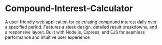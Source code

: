 # Compound-Interest-Calculator
A user-friendly web application for calculating compound interest daily over a specified period. Features a sleek design, detailed result breakdowns, and a responsive layout. Built with Node.js, Express, and EJS for seamless performance and intuitive user experience
